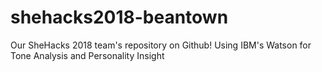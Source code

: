 # shehacks2018-beantown
Our SheHacks 2018 team's repository on Github! Using IBM's Watson for Tone Analysis and Personality Insight
